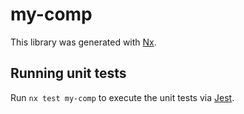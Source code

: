 # my-comp

This library was generated with [Nx](https://nx.dev).

## Running unit tests

Run `nx test my-comp` to execute the unit tests via [Jest](https://jestjs.io).
